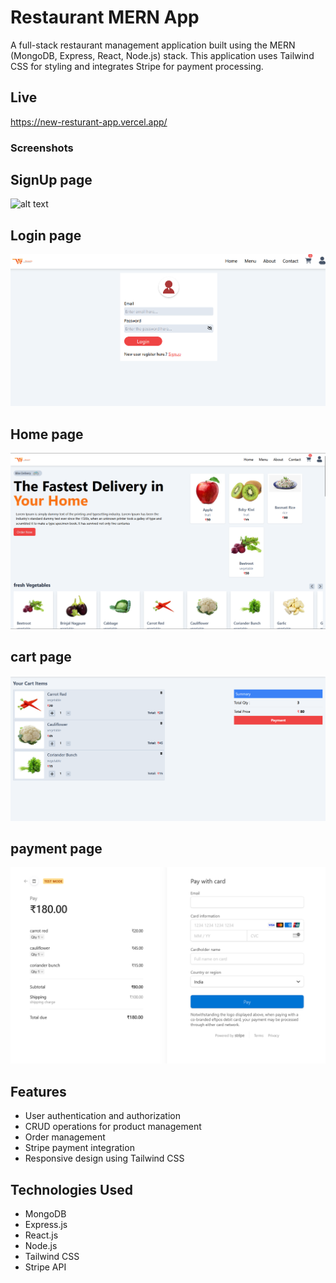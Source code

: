 # Restaurant MERN App

A full-stack restaurant management application built using the MERN (MongoDB, Express, React, Node.js) stack. This application uses Tailwind CSS for styling and integrates Stripe for payment processing.

## Live
https://new-resturant-app.vercel.app/

### Screenshots

## SignUp page
![alt text](image.png)

## Login page
![alt text](image-1.png)

## Home page
![alt text](image-2.png)

## cart page
![alt text](image-3.png)

## payment page
![alt text](image-4.png)

## Features

- User authentication and authorization
- CRUD operations for product management
- Order management
- Stripe payment integration
- Responsive design using Tailwind CSS

## Technologies Used

- MongoDB
- Express.js
- React.js
- Node.js
- Tailwind CSS
- Stripe API